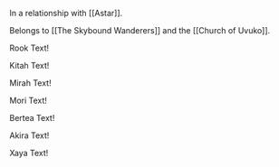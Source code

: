 In a relationship with [[Astar]].

Belongs to [[The Skybound Wanderers]] and the [[Church of Uvuko]].

<p class="rook">Rook Text!</p>
<p class="kitah">Kitah Text!</p>
<p class="mirah">Mirah Text!</p>
<p class="mori">Mori Text!</p>
<p class="bertea">Bertea Text!</p>
<p class="akira">Akira Text!</p> 
<p class="xaya">Xaya Text!</p>